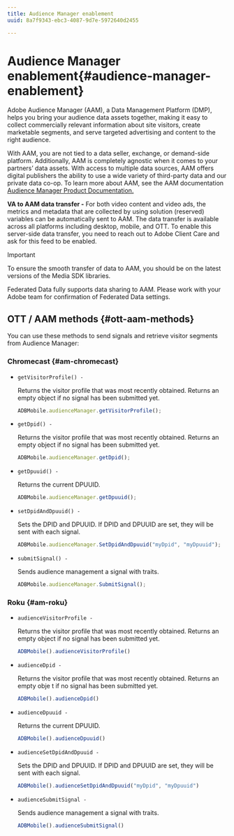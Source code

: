 ```yaml
---
title: Audience Manager enablement
uuid: 8a7f9343-ebc3-4087-9d7e-5972640d2455

---
```


# Audience Manager enablement{#audience-manager-enablement}

Adobe Audience Manager (AAM), a Data Management Platform (DMP), helps you bring your audience data assets together, making it easy to collect commercially relevant information about site visitors, create marketable segments, and serve targeted advertising and content to the right audience.

With AAM, you are not tied to a data seller, exchange, or demand-side platform. Additionally, AAM is completely agnostic when it comes to your partners’ data assets. With access to multiple data sources, AAM offers digital publishers the ability to use a wide variety of third-party data and our private data co-op. To learn more about AAM, see the AAM documentation [Audience Manager Product Documentation.](https://docs-author.corp.adobe.com/content/help/en/audience-manager/user-guide/aam-home.html)

**VA to AAM data transfer -** For both video content and video ads, the metrics and metadata that are collected by using solution (reserved) variables can be automatically sent to AAM. The data transfer is available across all platforms including desktop, mobile, and OTT. To enable this server-side data transfer, you need to reach out to Adobe Client Care and ask for this feed to be enabled.

>[!IMPORTANT]
>
>To ensure the smooth transfer of data to AAM, you should be on the latest versions of the Media SDK libraries.

Federated Data fully supports data sharing to AAM. Please work with your Adobe team for confirmation of Federated Data settings.

## OTT / AAM methods {#ott-aam-methods}

You can use these methods to send signals and retrieve visitor segments from Audience Manager:

### Chromecast {#am-chromecast}

* `getVisitorProfile() -`

   Returns the visitor profile that was most recently obtained. Returns an empty object if no signal has been submitted yet.

   ```js    
   ADBMobile.audienceManager.getVisitorProfile();
   ```

* `getDpid() -`

   Returns the visitor profile that was most recently obtained. Returns an empty object if no signal has been submitted yet.

   ```js    
   ADBMobile.audienceManager.getDpid();
   ```

* `getDpuuid() -`

   Returns the current DPUUID.

   ```js    
   ADBMobile.audienceManager.getDpuuid();
   ```

* `setDpidAndDpuuid() -`

   Sets the DPID and DPUUID. If DPID and DPUUID are set, they will be sent with each signal.

   ```js    
   ADBMobile.audienceManager.SetDpidAndDpuuid("myDpid", "myDpuuid");
   ```

* `submitSignal() -`

   Sends audience management a signal with traits.

   ```js    
   ADBMobile.audienceManager.SubmitSignal();
   ```

### Roku {#am-roku}

* `audienceVisitorProfile -`

   Returns the visitor profile that was most recently obtained. Returns an empty object if no signal has been submitted yet.

   ```js    
   ADBMobile().audienceVisitorProfile()
   ```

* `audienceDpid -`

   Returns the visitor profile that was most recently obtained. Returns an empty obje t if no signal has been submitted yet.

   ```js    
   ADBMobile().audienceDpid()
   ```

* `audienceDpuuid -`

   Returns the current DPUUID.

   ```js    
   ADBMobile().audienceDpuuid()
   ```

* `audienceSetDpidAndDpuuid -`

   Sets the DPID and DPUUID. If DPID and DPUUID are set, they will be sent with each signal.

   ```js    
   ADBMobile().audienceSetDpidAndDpuuid("myDpid", "myDpuuid")
   ```

* `audienceSubmitSignal -`

   Sends audience management a signal with traits.

   ```js    
   ADBMobile().audienceSubmitSignal()
   ```

